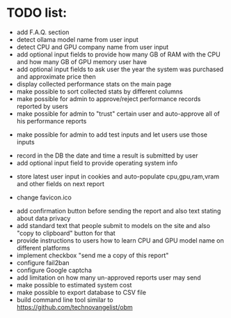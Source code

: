 # TODO list:

+ add F.A.Q. section
+ detect ollama model name from user input
+ detect CPU and GPU company name from user input
+ add optional input fields to provide how many GB of RAM with the CPU and how many GB of GPU memory user have
+ add optional input fields to ask user the year the system was purchased and approximate price then
+ display collected performance stats on the main page
+ make possible to sort collected stats by different columns
+ make possible for admin to approve/reject performance records reported by users
+ make possible for admin to "trust" certain user and auto-approve all of his performance reports
- make possible for admin to add test inputs and let users use those inputs
+ record in the DB the date and time a result is submitted by user
+ add optional input field to provide operating system info
- store latest user input in cookies and auto-populate cpu,gpu,ram,vram and other fields on next report
+ change favicon.ico
- add confirmation button before sending the report and also text stating about data privacy
- add standard text that people submit to models on the site and also "copy to clipboard" button for that
- provide instructions to users how to learn CPU and GPU model name on different platforms
- implement checkbox "send me a copy of this report"
- configure fail2ban
- configure Google captcha
- add limitation on how many un-approved reports user may send
- make possible to estimated system cost
- make possible to export database to CSV file
- build command line tool similar to https://github.com/technovangelist/obm
